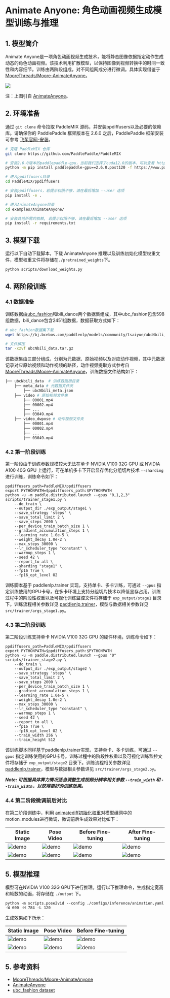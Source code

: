 # Animate Anyone: 角色动画视频生成模型训练与推理

## 1. 模型简介

 Animate Anyone是一项角色动画视频生成技术，能将静态图像依据指定动作生成动态的角色动画视频。该技术利用扩散模型，以保持图像到视频转换中的时间一致性和内容细节。训练由两阶段组成，对不同组网成分进行微调。具体实现借鉴于[MooreThreads/Moore-AnimateAnyone](https://github.com/MooreThreads/Moore-AnimateAnyone/tree/master)。

![](https://github.com/PaddlePaddle/PaddleMIX/assets/46399096/595032c0-6f76-49ba-834a-3e92e790ea2f)

注：上图引自 [AnimateAnyone](https://arxiv.org/pdf/2311.17117.pdf)。

## 2. 环境准备

通过 `git clone` 命令拉取 PaddleMIX 源码，并安装ppdiffusers以及必要的依赖库。请确保你的 PaddlePaddle 框架版本在 2.6.0 之后，PaddlePaddle 框架安装可参考 [飞桨官网-安装](https://www.paddlepaddle.org.cn/install/quick?docurl=/documentation/docs/zh/install/pip/linux-pip.html)。

```bash
# 克隆 PaddleMIX 仓库
git clone https://github.com/PaddlePaddle/PaddleMIX

# 安装2.6.0版本的paddlepaddle-gpu，当前我们选择了cuda12.0的版本，可以查看 https://www.paddlepaddle.org.cn/ 寻找自己适合的版本
python -m pip install paddlepaddle-gpu==2.6.0.post120 -f https://www.paddlepaddle.org.cn/whl/linux/mkl/avx/stable.html

# 进入ppdiffusers目录
cd PaddleMIX/ppdiffusers

# 安装ppdiffusers，若提示权限不够，请在最后增加 --user 选项
pip install -e .

# 进入AnimateAnyone目录
cd examples/AnimateAnyone/

# 安装其他所需的依赖, 若提示权限不够，请在最后增加 --user 选项
pip install -r requirements.txt
```

## 3. 模型下载

运行以下自动下载脚本，下载 AnimateAnyone 推理以及训练初始化模型权重文件，模型权重文件将存储在`./pretrained_weights`下。

```shell
python scripts/download_weights.py
```

## 4. 两阶段训练
### 4.1 数据准备
训练数据由[ubc_fashion](https://vision.cs.ubc.ca/datasets/fashion/)和bili_dance两个数据集组成，其中ubc_fashion包含598组数据，bili_dance包含2451组数据，数据获取方式如下：
```bash
# ubc_fashion数据集下载
wget https://bj.bcebos.com/paddlenlp/models/community/tsaiyue/ubcNbili_data/ubcNbili_data.tar.gz

# 文件解压
tar -xzvf ubcNbili_data.tar.gz
```
该数据集由三部分组成，分别为元数据、原始视频以及对应动作视频，其中元数据记录对应原始视频和动作视频的路径，动作视频提取方式参考自[MooreThreads/Moore-AnimateAnyone](https://github.com/MooreThreads/Moore-AnimateAnyone/tree)，训练数据文件结构如下：
```bash
├── ubcNbili_data  # 训练数据根目录
    ├── meta_data # 元数据文件夹
        ├── ubcNbili_meta.json
    ├── video # 原始视频文件夹
        ├── 00001.mp4
        ├── 00002.mp4
        ├── ...
        ├── 03049.mp4
    ├── video_dwpose # 动作视频文件夹
        ├── 00001.mp4
        ├── 00002.mp4
        ├── ...
        ├── 03049.mp4
```
### 4.2 第一阶段训练
第一阶段由于训练参数规模较大无法在单卡 NVIDIA V100 32G GPU 或 NVIDIA A100 40G GPU 上运行，可在单机多卡下开启显存优化分组切片技术 `--sharding` 进行训练，训练命令如下：
```shell
ppdiffusers_path=PaddleMIX/ppdiffusers
export PYTHONPATH=$ppdiffusers_path:$PYTHONPATH
python -u -m paddle.distributed.launch --gpus "0,1,2,3" scripts/trainer_stage1.py \
    --do_train \
    --output_dir ./exp_output/stage1 \
    --save_strategy 'steps' \
    --save_total_limit 2 \
    --save_steps 2000 \
    --per_device_train_batch_size 1 \
    --gradient_accumulation_steps 1 \
    --learning_rate 1.0e-5 \
    --weight_decay 1.0e-2 \
    --max_steps 30000 \
    --lr_scheduler_type "constant" \
    --warmup_steps 1 \
    --seed 42 \
    --report_to all \
    --sharding "stage1" \
    --fp16 True \
    --fp16_opt_level O2
```
训练脚本基于 paddlenlp.trainer 实现，支持单卡、多卡训练，可通过 `--gpus` 指定训练使用的GPU卡号，在多卡环境上支持分组切片技术以降低显存占用。训练过程中的阶段性权重以及可视化训练监控文件将存储于 `exp_output/stage1` 目录下。训练流程相关参数详见 [paddlenlp.trainer](https://github.com/PaddlePaddle/PaddleNLP/blob/a5f69e4543a5371ceb28106b7aa2ea93208620b9/paddlenlp/trainer/training_args.py)，模型与数据相关参数详见 `src/trainer/args_stage1.py`。
### 4.3 第二阶段训练
第二阶段训练支持单卡 NVIDIA V100 32G GPU 的硬件环境，训练命令如下：
```shell
ppdiffusers_path=PaddleMIX/ppdiffusers
export PYTHONPATH=$ppdiffusers_path:$PYTHONPATH
python -u -m paddle.distributed.launch --gpus "0" scripts/trainer_stage2.py \
    --do_train \
    --output_dir ./exp_output/stage2 \
    --save_strategy 'steps' \
    --save_total_limit 2 \
    --save_steps 2000 \
    --per_device_train_batch_size 1 \
    --gradient_accumulation_steps 1 \
    --learning_rate 1.0e-5 \
    --weight_decay 1.0e-2 \
    --max_steps 30000 \
    --lr_scheduler_type "constant" \
    --warmup_steps 1 \
    --seed 42 \
    --report_to all \
    --fp16 True \
    --fp16_opt_level O2 \
    --train_width 256 \
    --train_height 512
```
该训练脚本同样基于paddlenlp.trainer实现，支持单卡、多卡训练，可通过 `--gpus` 指定训练使用的GPU卡号。训练过程中的阶段性权重以及可视化训练监控文件将存储于 `exp_output/stage2` 目录下。训练流程相关参数详见 [paddlenlp.trainer](https://github.com/PaddlePaddle/PaddleNLP/blob/a5f69e4543a5371ceb28106b7aa2ea93208620b9/paddlenlp/trainer/training_args.py)，模型与数据相关参数详见 `src/trainer/args_stage2.py`。

**___Note: 可根据具体算力情况适当调整生成视频分辨率相关参数 `--train_width` 和 `--train_width`，以获得更好的训练效果。___**

### 4.4 第二阶段微调前后对比
在第二阶段训练中，利用 [animatediff初始化权重](https://huggingface.co/guoyww/animatediff)对模型组网中的motion_modules进行微调，微调前后生成效果对比如下：

| Static Image | Pose Video | Before Fine-tuning | After Fine-tuning |
|--------------|------------|--------------------|-------------------|
| ![demo](https://github.com/PaddlePaddle/PaddleMIX/assets/46399096/07a5f6cd-db53-4c69-a469-fda9edbff3f3) | ![demo](https://github.com/PaddlePaddle/PaddleMIX/assets/46399096/5442ff20-9aab-4f28-adca-711c7cd46ff9) | ![demo](https://github.com/PaddlePaddle/PaddleMIX/assets/46399096/d1f6942f-2075-4e24-b7e1-645c7a9f2c86) | ![demo](https://github.com/PaddlePaddle/PaddleMIX/assets/46399096/a2470660-3757-474b-b414-117416f1314c) |
| ![demo](https://github.com/PaddlePaddle/PaddleMIX/assets/46399096/5958967d-57ce-4501-8a15-860879e08541) | ![demo](https://github.com/PaddlePaddle/PaddleMIX/assets/46399096/6e4ca44d-5d62-49a6-ae2f-bf87e0ca29b2) | ![demo](https://github.com/PaddlePaddle/PaddleMIX/assets/46399096/b3644e24-ec5e-43e4-b44d-7d5b4e6ca2c3) | ![demo](https://github.com/PaddlePaddle/PaddleMIX/assets/46399096/dd4aa5d5-6217-49ba-984f-1ceb05ca4495) |

## 5. 模型推理

模型可在NVIDIA V100 32G GPU下进行推理。运行以下推理命令，生成指定宽高和帧数的动画，将存储在 `./output` 下。

```shell
python -m scripts.pose2vid --config ./configs/inference/animation.yaml -W 600 -H 784 -L 120
```

生成效果如下所示：

| Static Image | Pose Video | Before Fine-tuning |
|--------------|------------|--------------------|
| ![demo](https://github.com/PaddlePaddle/PaddleMIX/assets/46399096/a81e2c42-09c6-4a0b-8f0b-b7df1d77779a) | ![demo](https://github.com/PaddlePaddle/PaddleMIX/assets/46399096/973a6629-f24a-4420-b4af-7653e8ff8e92) | ![demo](https://github.com/PaddlePaddle/PaddleMIX/assets/46399096/ce2e2cd2-8ba2-46dd-bb6b-99726cd80e97) |
| ![demo](https://github.com/PaddlePaddle/PaddleMIX/assets/46399096/abb8da73-951b-41a1-b922-8095ca84b988) | ![demo](https://github.com/PaddlePaddle/PaddleMIX/assets/46399096/b1d5efa8-76e0-4d4b-a878-4c3625b65b3d) | ![demo](https://github.com/PaddlePaddle/PaddleMIX/assets/46399096/68c1a0ef-6958-4a66-92b6-6d52717354f0)|

## 5. 参考资料

- [MooreThreads/Moore-AnimateAnyone](https://github.com/MooreThreads/Moore-AnimateAnyone/tree/master)
- [AnimateAnyone](https://github.com/HumanAIGC/AnimateAnyone)
- [ubc_fashion dataset](https://vision.cs.ubc.ca/datasets/fashion/)
